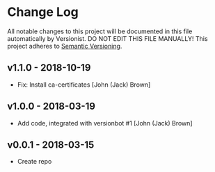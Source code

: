# Change Log

All notable changes to this project will be documented in this file
automatically by Versionist. DO NOT EDIT THIS FILE MANUALLY!
This project adheres to [Semantic Versioning](http://semver.org/).

## v1.1.0 - 2018-10-19

* Fix: Install ca-certificates [John (Jack) Brown]

## v1.0.0 - 2018-03-19

* Add code, integrated with versionbot #1 [John (Jack) Brown]

## v0.0.1 - 2018-03-15

* Create repo


